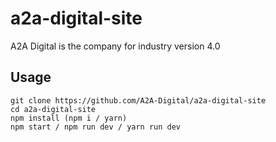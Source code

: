 # a2a-digital-site

A2A Digital is the company for industry version 4.0


## Usage

```
git clone https://github.com/A2A-Digital/a2a-digital-site 
cd a2a-digital-site
npm install (npm i / yarn)
npm start / npm run dev / yarn run dev
```


